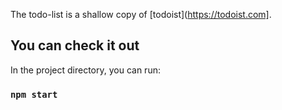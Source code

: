 The todo-list is a shallow copy of [todoist](https://todoist.com].

## You can check it out

In the project directory, you can run:

### `npm start`

